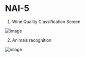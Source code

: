# NAI-5
1. Wine Quality Classification Screen


![image](https://user-images.githubusercontent.com/55141520/206930395-b7054b92-50e6-4685-82c2-d68f0c57cb8f.png)


2. Animals recognition

![image](https://user-images.githubusercontent.com/55141520/207155027-82f00315-4621-4fbb-b811-2487ebaf9ef3.png)

